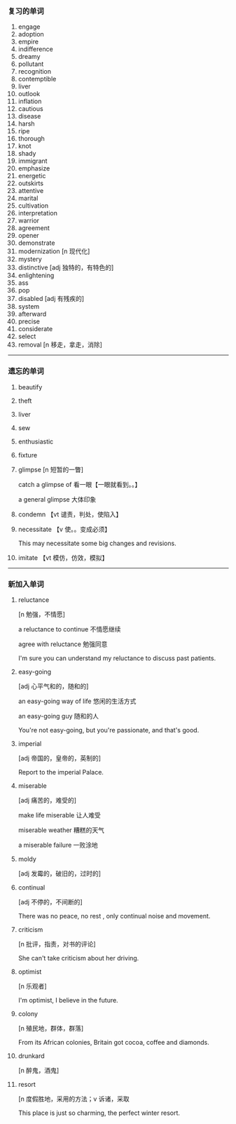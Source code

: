 ### 复习的单词

1.   engage
2.   adoption
3.   empire
4.   indifference
5.   dreamy
6.   pollutant
7.   recognition
8.   contemptible
9.   liver
10.   outlook
11.   inflation
12.   cautious
13.   disease
14.   harsh
15.   ripe
16.   thorough
17.   knot
18.   shady
19.   immigrant
20.   emphasize
21.   energetic
22.   outskirts
23.   attentive
24.   marital
25.   cultivation
26.   interpretation
27.   warrior
28.   agreement
29.   opener
30.   demonstrate
31.   modernization [n 现代化]
32.   mystery
33.   distinctive [adj 独特的，有特色的]
34.   enlightening
35.   ass
36.   pop
37.   disabled [adj 有残疾的]
38.   system
39.   afterward
40.   precise
41.   considerate
42.   select
43.   removal [n 移走，拿走，消除]

------



### 遗忘的单词

1.   beautify

2.   theft

3.   liver

4.   sew

5.   enthusiastic

6.   fixture

7.   glimpse [n 短暂的一瞥]

     catch a glimpse of 看一眼【一眼就看到。。】

     a general glimpse 大体印象

8.   condemn 【vt 谴责，判处，使陷入】

9.   necessitate 【v 使。。变成必须】

     This may necessitate some big changes and revisions.

10.   imitate 【vt 模仿，仿效，模拟】

------



### 新加入单词

1.   reluctance

     [n 勉强，不情愿]

     a reluctance to continue 不情愿继续

     agree with reluctance 勉强同意

     I'm sure you can understand my reluctance to discuss past patients.

2.   easy-going

     [adj 心平气和的，随和的]

     an easy-going way of life 悠闲的生活方式

     an easy-going guy 随和的人

     You're not easy-going, but you're passionate, and that's good.

3.   imperial

     [adj 帝国的，皇帝的，英制的]

     Report to the imperial Palace.

4.   miserable

     [adj 痛苦的，难受的]

     make life miserable 让人难受

     miserable weather 糟糕的天气

     a miserable failure 一败涂地

5.   moldy

     [adj 发霉的，破旧的，过时的]

6.   continual

     [adj 不停的，不间断的]

     There was no peace, no rest , only continual noise and movement.

7.   criticism

     [n 批评，指责，对书的评论]

     She can't take criticism about her driving.

8.   optimist

     [n 乐观者]

     I'm optimist, I believe in the future.

9.   colony

     [n 殖民地，群体，群落]

     From its African colonies, Britain got cocoa, coffee and diamonds.

10.   drunkard

      [n 醉鬼，酒鬼]

11.   resort

      [n 度假胜地，采用的方法；v 诉诸，采取

      This place is just so charming, the perfect winter resort.

      

      